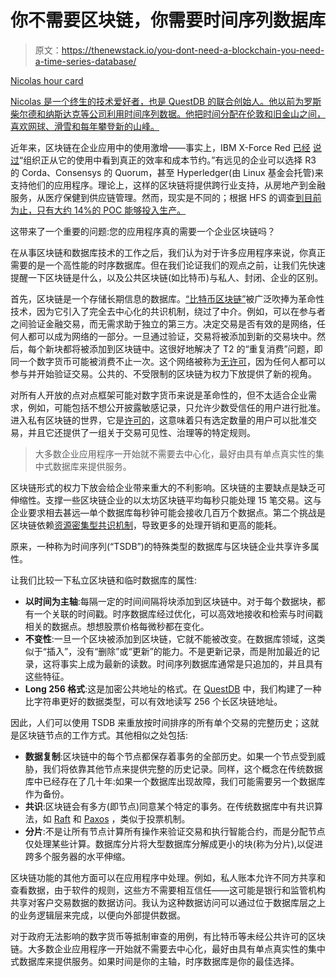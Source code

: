 # 你不需要区块链，你需要时间序列数据库

> 原文：<https://thenewstack.io/you-dont-need-a-blockchain-you-need-a-time-series-database/>

[](https://www.linkedin.com/in/nicolas-hourcard-cfa-b7349b37)

[Nicolas hour card](https://www.linkedin.com/in/nicolas-hourcard-cfa-b7349b37)

[Nicolas 是一个终生的技术爱好者，也是 QuestDB 的联合创始人。他以前为罗斯柴尔德和纳斯达克等公司利用时间序列数据。他把时间分配在伦敦和旧金山之间，喜欢网球、滑雪和每年攀登新的山峰。](https://www.linkedin.com/in/nicolas-hourcard-cfa-b7349b37)

[](https://www.linkedin.com/in/nicolas-hourcard-cfa-b7349b37)[](https://www.linkedin.com/in/nicolas-hourcard-cfa-b7349b37)

近年来，区块链在企业应用中的使用激增——事实上，IBM X-Force Red [已经](https://newsroom.ibm.com/2019-03-050-IBM-X-Force-Red-Launches-New-Service-for-Blockchain-Security-Testing) [说过](https://newsroom.ibm.com/2019-03-050-IBM-X-Force-Red-Launches-New-Service-for-Blockchain-Security-Testing)“组织正从它的使用中看到真正的效率和成本节约。”有远见的企业可以选择 R3 的 Corda、Consensys 的 Quorum，甚至 Hyperledger(由 Linux 基金会托管)来支持他们的应用程序。理论上，这样的区块链将提供跨行业支持，从房地产到金融服务，从医疗保健到供应链管理。然而，现实是不同的；根据 HFS 的调查[到目前为止，只有大约 14%的 POC 能够投入生产。](https://www.wipro.com/blockchain/form/state-of-enterprise-blockchain-market-2020/)

这带来了一个重要的问题:您的应用程序真的需要一个企业区块链吗？

在从事区块链和数据库技术的工作之后，我们认为对于许多应用程序来说，你真正需要的是一个高性能的时序数据库。但在我们论证我们的观点之前，让我们先快速提醒一下区块链是什么，以及公共区块链(如比特币)与私人、封闭、企业的区别。

首先，区块链是一个存储长期信息的数据库。[“比特币区块链”](https://en.wikipedia.org/wiki/Bitcoin)被广泛吹捧为革命性技术，因为它引入了完全去中心化的共识机制，绕过了中介。例如，可以在参与者之间验证金融交易，而无需求助于独立的第三方。决定交易是否有效的是网络，任何人都可以成为网络的一部分。一旦通过验证，交易将被添加到新的交易块中。然后，每个新块都将被添加到区块链中。这很好地解决了 T2 的“重复消费”问题，即同一个数字货币可能被消费不止一次。这个网络被称为[无许可](https://www.blockchain-council.org/blockchain/permissioned-and-permissionless-blockchains-a-comprehensive-guide/)，因为任何人都可以参与并开始验证交易。公共的、不受限制的区块链为权力下放提供了新的视角。

对所有人开放的点对点框架可能对数字货币来说是革命性的，但不太适合企业需求，例如，可能包括不想公开披露敏感记录，只允许少数受信任的用户进行批准。进入私有区块链的世界，它是[许可的](https://www.investopedia.com/terms/p/permissioned-blockchains.asp)，这意味着只有选定数量的用户可以批准交易，并且它还提供了一组关于交易可见性、治理等的特定规则。

> 大多数企业应用程序一开始就不需要去中心化，最好由具有单点真实性的集中式数据库来提供服务。

区块链形式的权力下放会给企业带来重大的不利影响。区块链的主要缺点是缺乏可伸缩性。支撑一些区块链企业的以太坊区块链平均每秒只能处理 15 笔交易。这与企业要求相去甚远—单个数据库每秒钟可能会接收几百万个数据点。第二个挑战是区块链依赖[资源密集型共识机制](https://www.lexology.com/library/detail.aspx?g=5b24eabe-ae87-4db7-ad81-205d04c9c14b)，导致更多的处理开销和更高的能耗。

原来，一种称为时间序列(“TSDB”)的特殊类型的数据库与区块链企业共享许多属性。

让我们比较一下私立区块链和临时数据库的属性:

*   **以时间为主轴**:每隔一定的时间间隔将块添加到区块链中。对于每个数据块，都有一个关联的时间戳。时序数据库经过优化，可以高效地接收和检索与时间戳相关的数据点。想想股票价格每微秒都在变化。
*   **不变性**:一旦一个区块被添加到区块链，它就不能被改变。在数据库领域，这类似于“插入”，没有“删除”或“更新”的能力。不是更新记录，而是附加最近的记录，这将事实上成为最新的读数。时间序列数据库通常是只追加的，并且具有这些特征。
*   **Long 256 格式**:这是加密公共地址的格式。在 [QuestDB](http://questdb.io) 中，我们构建了一种比字符串更好的数据类型，可以有效地读写 256 个长区块链地址。

因此，人们可以使用 TSDB 来重放按时间排序的所有单个交易的完整历史；这就是区块链节点的工作方式。其他相似之处包括:

*   **数据复制**:区块链中的每个节点都保存着事务的全部历史。如果一个节点受到威胁，我们将依靠其他节点来提供完整的历史记录。同样，这个概念在传统数据库中已经存在了几十年:如果一个数据库出现故障，我们可能需要另一个数据库作为备份。
*   **共识**:区块链会有多方(即节点)同意某个特定的事务。在传统数据库中有共识算法，如 [Raft](https://en.wikipedia.org/wiki/Raft_(algorithm)) 和 [Paxos](https://en.wikipedia.org/wiki/Paxos_(computer_science)) ，类似于投票机制。
*   **分片**:不是让所有节点计算所有操作来验证交易和执行智能合约，而是分配节点仅处理某些计算。数据库分片将大型数据库分解成更小的块(称为分片),以促进跨多个服务器的水平伸缩。

区块链功能的其他方面可以在应用程序中处理。例如，私人账本允许不同方共享和查看数据，由于软件的规则，这些方不需要相互信任——这可能是银行和监管机构共享对客户交易数据的数据访问。我认为这种数据访问可以通过位于数据库层之上的业务逻辑层来完成，以便向外部提供数据。

对于政府无法影响的数字货币等抵制审查的用例，有比特币等未经公共许可的区块链。大多数企业应用程序一开始就不需要去中心化，最好由具有单点真实性的集中式数据库来提供服务。如果时间是你的主轴，时序数据库是你的最佳选择。

<svg xmlns:xlink="http://www.w3.org/1999/xlink" viewBox="0 0 68 31" version="1.1"><title>Group</title> <desc>Created with Sketch.</desc></svg>